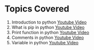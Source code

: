 # Topics Covered

1. Introduction to python [Youtube Video](https://youtu.be/nl3h8O0nYT0)
2. What is pip in python [Youtube Video](https://youtu.be/I27zxsIafF4)
3. Print function in python [Youtube Video](https://youtu.be/SdydEV2yIWU)
4. Comments in python [Youtube Video](https://youtu.be/r39LVSL0jUs)
5. Variable in python [Youtube Video](https://youtu.be/s6X_H2l_umg)
